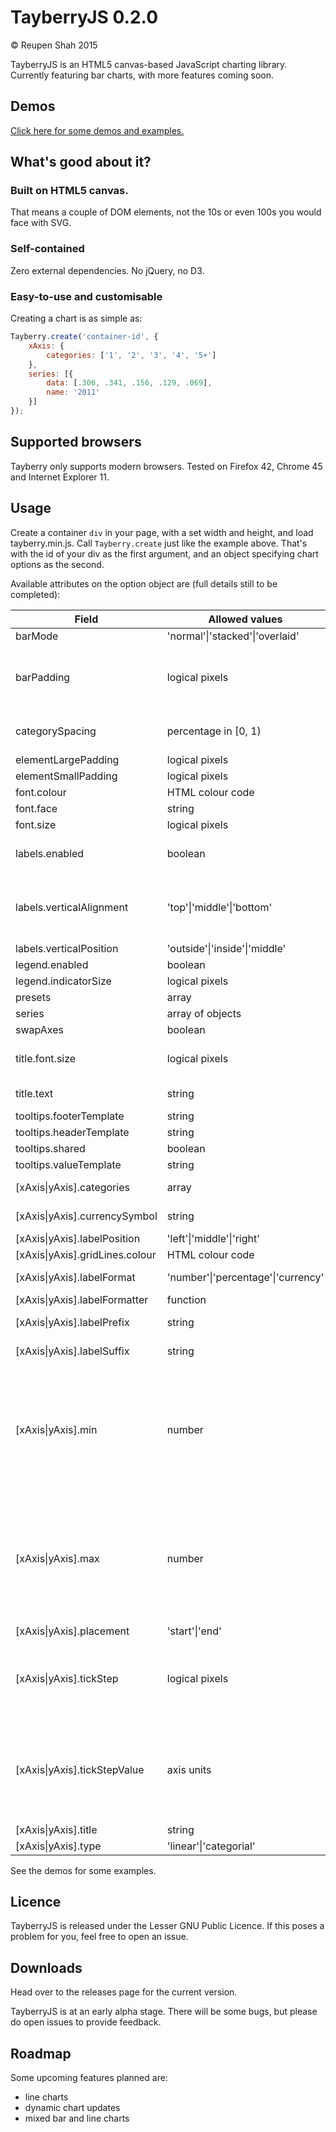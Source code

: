 # TayberryJS 0.2.0

&copy; Reupen Shah 2015

TayberryJS is an HTML5 canvas-based JavaScript charting library. Currently featuring bar charts, with more features coming soon.

## Demos
[Click here for some demos and examples.](https://reupen.github.io/tayberry)

## What's good about it?

### Built on HTML5 canvas. 

That means a couple of DOM elements, not the 10s or even 100s you would face with SVG.

### Self-contained

Zero external dependencies. No jQuery, no D3.

### Easy-to-use and customisable

Creating a chart is as simple as:

```javascript
Tayberry.create('container-id', {
    xAxis: {
        categories: ['1', '2', '3', '4', '5+']
    },
    series: [{
        data: [.306, .341, .156, .129, .069],
        name: '2011'
    }]
});
```

## Supported browsers

Tayberry only supports modern browsers. Tested on Firefox 42, Chrome 45 and Internet Explorer 11.

## Usage

Create a container `div` in your page, with a set width and height, and load tayberry.min.js. Call `Tayberry.create`
just like the example above. That's with the id of your div as the first argument, and an object specifying chart options as the second.

Available attributes on the option object are (full details still to be completed):

| Field           | Allowed values | Description |
| ---------------------- | ------------- |------------- |
| barMode                       | 'normal'\|'stacked'\|'overlaid'                |      |
| barPadding                    | logical pixels          | Padding between bars in the same category |
| categorySpacing               | percentage in [0, 1)                | Spacing between categories |
| elementLargePadding           | logical pixels |       |
| elementSmallPadding           | logical pixels |       |
| font.colour                   | HTML colour code    | Font colour
| font.face                     | string              | Font name
| font.size                     | logical pixels      | Font size
| labels.enabled                | boolean             | Show data labels in the plot area
| labels.verticalAlignment      | 'top'\|'middle'\|'bottom'                | Where in each bar labels should appear
| labels.verticalPosition       | 'outside'\|'inside'\|'middle' |      | 
| legend.enabled                | boolean         |      |
| legend.indicatorSize          | logical pixels  |       |
| presets                       | array           |      |
| series                        | array of objects |      |
| swapAxes                      | boolean |      |
| title.font.size               | logical pixels  | Font size of the chart title
| title.text                    | string          | Title for the chart
| tooltips.footerTemplate       | string          |      |
| tooltips.headerTemplate       | string          |      |
| tooltips.shared               | boolean         |      |
| tooltips.valueTemplate        | string          |      |
| [xAxis\|yAxis].categories              | array           | (categorial axes only)      |
| [xAxis\|yAxis].currencySymbol          | string          | (linear axes only)     |
| [xAxis\|yAxis].labelPosition           | 'left'\|'middle'\|'right' |
| [xAxis\|yAxis].gridLines.colour        | HTML colour code |      |
| [xAxis\|yAxis].labelFormat             | 'number'\|'percentage'\|'currency'                | (linear axes only)
| [xAxis\|yAxis].labelFormatter          | function          |      |
| [xAxis\|yAxis].labelPrefix             | string          | (linear axes only)      |
| [xAxis\|yAxis].labelSuffix             | string          | (linear axes only)      |
| [xAxis\|yAxis].min                     | number          | Use this to override the automatic axis minimum value calculation (linear axes only)
| [xAxis\|yAxis].max                     | number          | Use this to override the automatic axis maximum value calculation (linear axes only)
| [xAxis\|yAxis].placement               | 'start'\|'end'  |       |
| [xAxis\|yAxis].tickStep                | logical pixels  | Hint used for the distance between ticks (linear axes only)
| [xAxis\|yAxis].tickStepValue           | axis units      | Distance between ticks in axis units; overrides tickStep (linear axes only)
| [xAxis\|yAxis].title                   | string          |      |
| [xAxis\|yAxis].type                    | 'linear'\|'categorial'          |      |

See the demos for some examples.

## Licence

TayberryJS is released under the Lesser GNU Public Licence. If this poses a problem for you, feel free to open an issue.

## Downloads

Head over to the releases page for the current version.

TayberryJS is at an early alpha stage. There will be some bugs, but please do open issues to provide feedback.

## Roadmap

Some upcoming features planned are:
* line charts
* dynamic chart updates
* mixed bar and line charts
